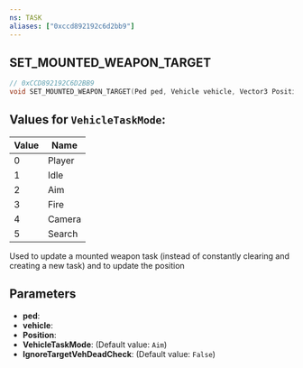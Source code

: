```yaml
---
ns: TASK
aliases: ["0xccd892192c6d2bb9"]
---
```

## SET_MOUNTED_WEAPON_TARGET

```c
// 0xCCD892192C6D2BB9
void SET_MOUNTED_WEAPON_TARGET(Ped ped, Vehicle vehicle, Vector3 Position, int VehicleTaskMode, bool IgnoreTargetVehDeadCheck);
```

## Values for `VehicleTaskMode`:
| Value | Name |
| --- | --- |
| 0 | Player |
| 1 | Idle |
| 2 | Aim |
| 3 | Fire |
| 4 | Camera |
| 5 | Search |


Used to update a mounted weapon task (instead of constantly clearing and creating a new task) and to update the position


## Parameters
* **ped**: 
* **vehicle**: 
* **Position**: 
* **VehicleTaskMode**: (Default value: `Aim`)
* **IgnoreTargetVehDeadCheck**: (Default value: `False`)
